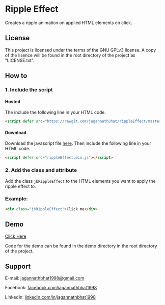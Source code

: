 # Ripple Effect

Creates a ripple animation on applied HTML elements on click.


## License

This project is licensed under the terms of the GNU GPLv3 license. A copy of the lisence will be found in the root directory of the project as "LICENSE.txt".


## How to

### 1. Include the script

#### Hosted

The include the following line in your HTML code.

```HTML
<script defer src="https://rawgit.com/jagannathBhat/rippleEffect/master/rippleEffect.min.js"></script>
````

#### Download

Download the javascript file [here](https://rawgit.com/jagannathBhat/rippleEffect/master/rippleEffect.min.js). Then include the following line in your HTML code.

```HTML
<script defer src="rippleEffect.min.js"></script>
````

### 2. Add the class and attribute

Add the class `jbRippleEffect` to the HTML elements you want to apply the ripple effect to.


### Example:

```HTML
<div class="jbRippleEffect">Click me</div>
```

## Demo

[Click Here](https://rawgit.com/jagannathBhat/jbRippleEffect/master/demo/index.html)

Code for the demo can be found in the demo directory in the root directory of the project.

## Support
E-mail: [jagannathbhat1998@gmail.com](mailto:jagannathbhat1998@gmail.com)

Facebook: [facebook.com/jagannathbhat1998](https://facebook.com/jagannathbhat1998)

LinkedIn: [linkedin.com/in/jagannathbhat1998](https://linkedin.com/in/jagannathbhat1998)
